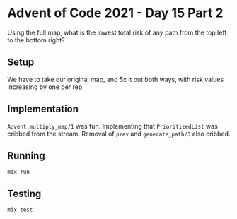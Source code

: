 # Advent of Code 2021 - Day 15 Part 2

Using the full map, what is the lowest total risk of any path from the top left
to the bottom right?

## Setup

We have to take our original map, and 5x it out both ways, with risk values
increasing by one per rep.

## Implementation

`Advent.multiply_map/1` was fun. Implementing that `PrioritizedList` was cribbed
from the stream. Removal of `prev` and `generate_path/3` also cribbed.

## Running

`mix run`

## Testing

`mix test`
